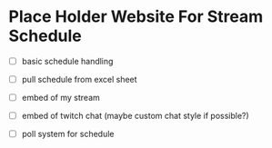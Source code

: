 # Place Holder Website For Stream Schedule
- [ ] basic schedule handling
- [ ] pull schedule from excel sheet
- [ ] embed of my stream
- [ ] embed of twitch chat (maybe custom chat style if possible?)
- [ ] poll system for schedule
	


